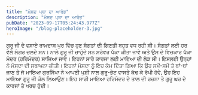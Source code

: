 ```yaml
---
title: "ਮੰਸਦ ਪ੍ਥਾ ਦਾ ਆਰੰਭ"
description: "ਮੰਸਦ ਪ੍ਥਾ ਦਾ ਆਰੰਭ"
pubDate: "2023-09-17T05:24:43.977Z"
heroImage: "/blog-placeholder-3.jpg"
---
```


ਗੁਰੂ ਜੀ ਦੇ ਵਸਾਏ ਰਾਮਦਾਸ ਪੁਰ ਵਿੱਚ ਹੁਣ ਸੰਗਤਾਂ ਦੀ ਗਿਣਤੀ ਬਹੁਤ ਵਧ ਰਹੀ ਸੀ। ਸੰਗਤਾਂ ਲਈ ਹਰ ਵੇਲੇ ਲੰਗਰ ਚਲਦੇ ਸਨ। ਨਾਲੇ ਗੁਰੂ ਜੀ ਚਾਹੁੰਦੇ ਸਨ ਸਰੋਵਰ ਪੱਕਾ ਕੀਤਾ ਜਾਵੇ ਅਤੇ ਉਸ ਦੇ ਵਿਚਕਾਰ ਪੱਕਾ ਮੰਦਰ (ਹਰਿਮੰਦਰ) ਸਾਜਿਆ ਜਾਵੇ। ਇਹਨਾਂ ਸਾਰੇ ਕਾਰਜਾ ਲਈ ਮਾਇਆ ਦੀ ਲੋੜ ਸੀ। ਇਸਲਈ ਉਨ੍ਹਾਂ ਨੇ ਮੰਸਦਾ  ਦੀ ਸਥਾਪਨਾ ਕੀਤੀ। 
ਇਹਨਾਂ ਮੰਸਦਾ ਨੂੰ ਇਹ ਕੰਮ ਦਿੱਤਾ ਗਿਆ ਕਿ ਉਹ ਸਮੇਂ-ਸਮੇਂ ਤੇ ਥਾਂ-ਥਾਂ ਜਾਣ ਤੇ ਜੋ ਮਾਇਆ ਗੁਰਸਿੱਖਾ ਨੇ ਆਪਣੀ ਖੁਸ਼ੀ ਨਾਲ ਗੁਰੂ-ਭੇਟ ਵਾਸਤੇ ਕੱਢ ਕੇ ਰੱਖੀ ਹੋਵੇ, ਉਹ ਇਹ ਮਾਇਆ ਗੁਰੂ ਜੀ ਕੋਲ ਲਿਆਉਣ। ਇਹ ਸਾਰੀ ਮਾਇਆ ਹਰਿਮੰਦਰ ਦੇ ਤਾਲ ਦੀ ਰਚਨਾ ਤੇ ਗੁਰੂ ਘਰ ਦੇ ਕਾਰਜਾਂ ਤੇ ਖਰਚ ਹੁੰਦੀ।


